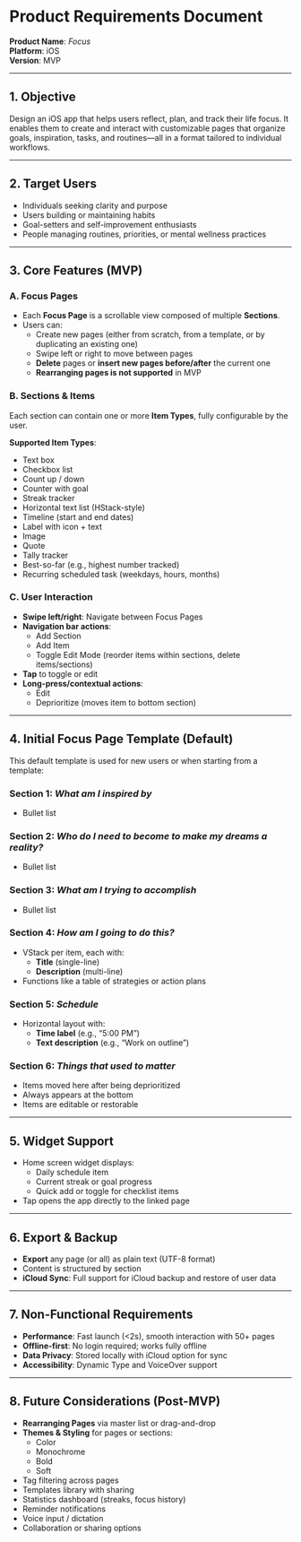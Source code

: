 # Product Requirements Document  
**Product Name**: *Focus*  
**Platform**: iOS  
**Version**: MVP  

---

## 1. Objective

Design an iOS app that helps users reflect, plan, and track their life focus. It enables them to create and interact with customizable pages that organize goals, inspiration, tasks, and routines—all in a format tailored to individual workflows.

---

## 2. Target Users

- Individuals seeking clarity and purpose  
- Users building or maintaining habits  
- Goal-setters and self-improvement enthusiasts  
- People managing routines, priorities, or mental wellness practices

---

## 3. Core Features (MVP)

### A. Focus Pages

- Each **Focus Page** is a scrollable view composed of multiple **Sections**.
- Users can:
  - Create new pages (either from scratch, from a template, or by duplicating an existing one)
  - Swipe left or right to move between pages
  - **Delete** pages or **insert new pages before/after** the current one
  - **Rearranging pages is not supported** in MVP

### B. Sections & Items

Each section can contain one or more **Item Types**, fully configurable by the user.

**Supported Item Types**:
- Text box  
- Checkbox list  
- Count up / down  
- Counter with goal  
- Streak tracker  
- Horizontal text list (HStack-style)  
- Timeline (start and end dates)  
- Label with icon + text  
- Image  
- Quote  
- Tally tracker  
- Best-so-far (e.g., highest number tracked)  
- Recurring scheduled task (weekdays, hours, months)

### C. User Interaction

- **Swipe left/right**: Navigate between Focus Pages
- **Navigation bar actions**:
  - Add Section
  - Add Item
  - Toggle Edit Mode (reorder items within sections, delete items/sections)
- **Tap** to toggle or edit
- **Long-press/contextual actions**:
  - Edit
  - Deprioritize (moves item to bottom section)

---

## 4. Initial Focus Page Template (Default)

This default template is used for new users or when starting from a template:

### Section 1: *What am I inspired by*
- Bullet list

### Section 2: *Who do I need to become to make my dreams a reality?*
- Bullet list

### Section 3: *What am I trying to accomplish*
- Bullet list

### Section 4: *How am I going to do this?*
- VStack per item, each with:
  - **Title** (single-line)
  - **Description** (multi-line)
- Functions like a table of strategies or action plans

### Section 5: *Schedule*
- Horizontal layout with:
  - **Time label** (e.g., “5:00 PM”)
  - **Text description** (e.g., “Work on outline”)

### Section 6: *Things that used to matter*
- Items moved here after being deprioritized
- Always appears at the bottom
- Items are editable or restorable

---

## 5. Widget Support

- Home screen widget displays:
  - Daily schedule item
  - Current streak or goal progress
  - Quick add or toggle for checklist items
- Tap opens the app directly to the linked page

---

## 6. Export & Backup

- **Export** any page (or all) as plain text (UTF-8 format)
- Content is structured by section
- **iCloud Sync**: Full support for iCloud backup and restore of user data

---

## 7. Non-Functional Requirements

- **Performance**: Fast launch (<2s), smooth interaction with 50+ pages
- **Offline-first**: No login required; works fully offline
- **Data Privacy**: Stored locally with iCloud option for sync
- **Accessibility**: Dynamic Type and VoiceOver support

---

## 8. Future Considerations (Post-MVP)

- **Rearranging Pages** via master list or drag-and-drop
- **Themes & Styling** for pages or sections:
  - Color
  - Monochrome
  - Bold
  - Soft
- Tag filtering across pages  
- Templates library with sharing  
- Statistics dashboard (streaks, focus history)  
- Reminder notifications  
- Voice input / dictation  
- Collaboration or sharing options
